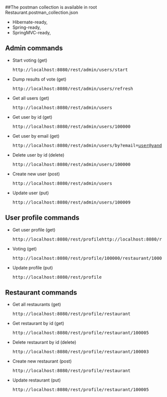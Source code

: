 ##The postman collection is available in root Restaurant.postman_collection.json

- Hibernate-ready,
- Spring-ready,
- SpringMVC-ready,
## Admin commands 
- Start voting (get) <pre>http://localhost:8080/rest/admin/users/start
- Dump results of vote (get) <pre>http://localhost:8080/rest/admin/users/refresh
- Get all users (get) <pre>http://localhost:8080/rest/admin/users
- Get user by id (get) <pre>http://localhost:8080/rest/admin/users/100000
- Get user by email (get) <pre>http://localhost:8080/rest/admin/users/by?email=user@yandex.ru
- Delete user by id (delete) <pre>http://localhost:8080/rest/admin/users/100000
- Create new user (post) <pre>http://localhost:8080/rest/admin/users
- Update user (put) <pre>http://localhost:8080/rest/admin/users/100009
## User profile commands 
 - Get user profile (get) <pre>http://localhost:8080/rest/profilehttp://localhost:8080/rest/profile
 - Voting (get) <pre>http://localhost:8080/rest/profile/100000/restaurant/100005
 - Update profile (put) <pre>http://localhost:8080/rest/profile
## Restaurant commands
- Get all restaurants (get) <pre>http://localhost:8080/rest/profile/restaurant
- Get restaurant by id (get) <pre>http://localhost:8080/rest/profile/restaurant/100005
- Delete restaurant by id (delete) <pre>http://localhost:8080/rest/profile/restaurant/100003
- Create new restaurant (post) <pre>http://localhost:8080/rest/profile/restaurant
- Update restaurant (put) <pre>http://localhost:8080/rest/profile/restaurant/100005